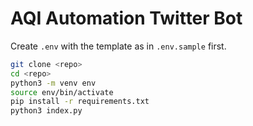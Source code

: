 # AQI Automation Twitter Bot

Create `.env` with the template as in `.env.sample` first.

```bash
git clone <repo>
cd <repo>
python3 -m venv env
source env/bin/activate
pip install -r requirements.txt
python3 index.py
```
